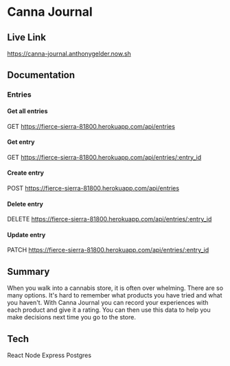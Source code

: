 # Canna Journal

## Live Link
https://canna-journal.anthonygelder.now.sh

## Documentation 

### Entries

#### Get all entries
GET https://fierce-sierra-81800.herokuapp.com/api/entries

#### Get entry
GET https://fierce-sierra-81800.herokuapp.com/api/entries/:entry_id

#### Create entry
POST https://fierce-sierra-81800.herokuapp.com/api/entries

#### Delete entry
DELETE https://fierce-sierra-81800.herokuapp.com/api/entries/:entry_id

#### Update entry
PATCH https://fierce-sierra-81800.herokuapp.com/api/entries/:entry_id

## Summary
When you walk into a cannabis store, it is often over whelming. There are so many options. It's hard to remember what products you have tried and what you haven't. With Canna Journal you can record your experiences with each product and give it a rating. You can then use this data to help you make decisions next time you go to the store.

## Tech
React
Node
Express
Postgres